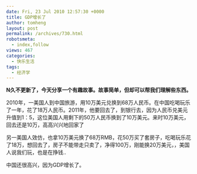 ```yaml
---
date: Fri, 23 Jul 2010 12:57:30 +0000
title: GDP增长了
author: tomheng
layout: post
permalink: /archives/730.html
robotsmeta:
  - index,follow
views: 467
categories:
  - 快乐生活
tags:
  - 经济学
---
```

**N久不更新了，今天分享一个有趣故事。故事简单，但却可以帮我们理解些东西。**

2010年，一美国人到中国旅游，用10万美元兑换到68万人民币。在中国吃喝玩乐了一年，花了18万人民币。2011年，他要回去了，到银行去，因为人民币兑美元升值到1：5，这位美国人用剩下的50万人民币换到了10万美元。来时10万美元，回去还是10万，高高兴兴地回家了

另一美国人效仿，也拿10万美元换了68万RMB，花50万买了套房子，吃喝玩乐花了18万，想回去了，房子不能带走只卖了，净得100万，刚能换20万美元，，美国人说我们玩，也是在挣钱..

中国还很高兴，因为GDP增长了。
